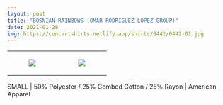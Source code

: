 ```yaml
---
layout: post
title: "BOSNIAN RAINBOWS (OMAR RODRIGUEZ-LOPEZ GROUP)"
date: 2021-01-28
img: https://concertshirts.netlify.app/shirts/0442/0442-01.jpg
---
```




<table style="width:100%;"><tr><td style="vertical-align:top;">
      <figure class="tmblr-full" data-orig-height="2048" data-orig-width="1365" data-orig-src="https://concertshirts.netlify.app/shirts/0442/0442-01.jpg"><img src="https://64.media.tumblr.com/a94900fea3050a7bd6f2b5e22f919135/385bbfea1db1afd1-26/s540x810/0279b86610356b57d78eb03bd07bba58d894d407.jpg" data-orig-height="2048" data-orig-width="1365" data-orig-src="https://concertshirts.netlify.app/shirts/0442/0442-01.jpg"/></figure></td>
    <td style="vertical-align:top;">
      <figure class="tmblr-full" data-orig-height="2048" data-orig-width="1365" data-orig-src="https://concertshirts.netlify.app/shirts/0442/0442-02.jpg"><img src="https://64.media.tumblr.com/44bf453f8e3744f60eabdffc585124a2/385bbfea1db1afd1-88/s540x810/7207b96126cb0d2136b3de3061ebfcc695177246.jpg" data-orig-height="2048" data-orig-width="1365" data-orig-src="https://concertshirts.netlify.app/shirts/0442/0442-02.jpg"/></figure></td>
  </tr></table><p>
  SMALL | 50% Polyester / 25% Combed Cotton / 25% Rayon | American Apparel
</p>

